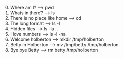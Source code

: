 0. Where am I? --> pwd
1. Whats in there? --> ls
2. There is no place like home --> cd
3. The long format --> ls -l
4. Hidden files --> ls -la ..
5. I love numbers -->  ls -l -na
6. Welcome holberton --> mkdir /tmp/holberton
7. Betty in Holberton --> mv /tmp/betty /tmp/holberton
8. Bye bye Betty --> rm betty /tmp/holberton